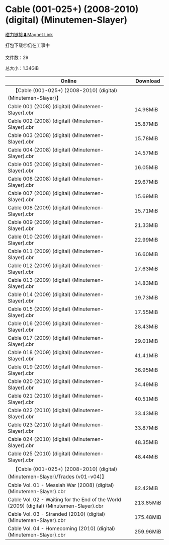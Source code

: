 # Cable (001-025+) (2008-2010) (digital) (Minutemen-Slayer)

[磁力链接⬇Magnet Link](magnet:?xt=urn:btih:4ce1fe67d76aa23de2277382459ba4c300ff7335&dn=Cable%20%28001-025%2B%29%20%282008-2010%29%20%28digital%29%20%28Minutemen-Slayer%29)

打包下载📦仍在工事中

文件数：29

总大小：1.34GiB

Online | Download
--- | ---
&emsp;【Cable (001-025+) (2008-2010) (digital) (Minutemen-Slayer)】 | 
Cable 001 (2008) (digital) (Minutemen-Slayer).cbr | 14.98MiB
Cable 002 (2008) (digital) (Minutemen-Slayer).cbr | 15.87MiB
Cable 003 (2008) (digital) (Minutemen-Slayer).cbr | 15.78MiB
Cable 004 (2008) (digital) (Minutemen-Slayer).cbr | 14.57MiB
Cable 005 (2008) (digital) (Minutemen-Slayer).cbr | 16.05MiB
Cable 006 (2008) (digital) (Minutemen-Slayer).cbr | 29.67MiB
Cable 007 (2008) (digital) (Minutemen-Slayer).cbr | 15.69MiB
Cable 008 (2009) (digital) (Minutemen-Slayer).cbr | 15.71MiB
Cable 009 (2009) (digital) (Minutemen-Slayer).cbr | 21.33MiB
Cable 010 (2009) (digital) (Minutemen-Slayer).cbr | 22.99MiB
Cable 011 (2009) (digital) (Minutemen-Slayer).cbr | 16.60MiB
Cable 012 (2009) (digital) (Minutemen-Slayer).cbr | 17.63MiB
Cable 013 (2009) (digital) (Minutemen-Slayer).cbr | 14.83MiB
Cable 014 (2009) (digital) (Minutemen-Slayer).cbr | 19.73MiB
Cable 015 (2009) (digital) (Minutemen-Slayer).cbr | 17.55MiB
Cable 016 (2009) (digital) (Minutemen-Slayer).cbr | 28.43MiB
Cable 017 (2009) (digital) (Minutemen-Slayer).cbr | 29.01MiB
Cable 018 (2009) (digital) (Minutemen-Slayer).cbr | 41.41MiB
Cable 019 (2009) (digital) (Minutemen-Slayer).cbr | 36.95MiB
Cable 020 (2010) (digital) (Minutemen-Slayer).cbr | 34.49MiB
Cable 021 (2010) (digital) (Minutemen-Slayer).cbr | 40.51MiB
Cable 022 (2010) (digital) (Minutemen-Slayer).cbr | 33.43MiB
Cable 023 (2010) (digital) (Minutemen-Slayer).cbr | 33.87MiB
Cable 024 (2010) (digital) (Minutemen-Slayer).cbr | 48.35MiB
Cable 025 (2010) (digital) (Minutemen-Slayer).cbr | 48.44MiB
&emsp;【Cable (001-025+) (2008-2010) (digital) (Minutemen-Slayer)/Trades (v01-v04)】 | 
Cable Vol. 01 - Messiah War (2008) (digital) (Minutemen-Slayer).cbr | 82.42MiB
Cable Vol. 02 - Waiting for the End of the World (2009) (digital) (Minutemen-Slayer).cbr | 213.85MiB
Cable Vol. 03 - Stranded (2010) (digital) (Minutemen-Slayer).cbr | 175.48MiB
Cable Vol. 04 - Homecoming (2010) (digital) (Minutemen-Slayer).cbr | 259.96MiB